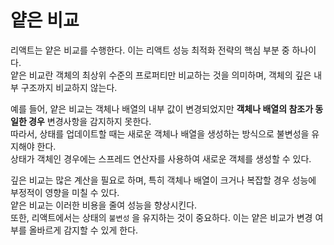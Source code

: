 # 얕은 비교

리액트는 얕은 비교를 수행한다. 이는 리액트 성능 최적화 전략의 핵심 부분 중 하나이다.  
얕은 비교란 객체의 최상위 수준의 프로퍼티만 비교하는 것을 의미하며, 객체의 깊은 내부 구조까지 비교하지 않는다.  

예를 들어, 얕은 비교는 객체나 배열의 내부 값이 변경되었지만 **객체나 배열의 참조가 동일한 경우** 변경사항을 감지하지 못한다.  
따라서, 상태를 업데이트할 때는 새로운 객체나 배열을 생성하는 방식으로 불변성을 유지해야 한다.  
상태가 객체인 경우에는 스프레드 연산자를 사용하여 새로운 객체를 생성할 수 있다.  

깊은 비교는 많은 계산을 필요로 하며, 특히 객체나 배열이 크거나 복잡할 경우 성능에 부정적이 영향을 미칠 수 있다.  
얕은 비교는 이러한 비용을 줄여 성능을 향상시킨다.  
또한, 리액트에서는 상태의 `불변성` 을 유지하는 것이 중요하다. 이는 얕은 비교가 변경 여부를 올바르게 감지할 수 있게 한다.  

